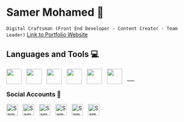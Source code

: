 # Samer Mohamed 🪽
`Digital Craftsman (Front End Developer - Content Creator - Team Leader)`
[Link to Portfolio Website](https://samermo11.github.io/Portfolio/)



## Languages and Tools 💻
<img align="left" width="40px" style="padding-right:10px;" src="https://cdn.jsdelivr.net/gh/devicons/devicon@latest/icons/html5/html5-original.svg"/>
<img align="left" width="40px" style="padding-right:10px;" src="https://cdn.jsdelivr.net/gh/devicons/devicon@latest/icons/css3/css3-original.svg"/>
<img align="left" width="40px" style="padding-right:10px;" src="https://cdn.jsdelivr.net/gh/devicons/devicon@latest/icons/bootstrap/bootstrap-original.svg"/>
<img align="left" width="40px" style="padding-right:10px;" src="https://cdn.jsdelivr.net/gh/devicons/devicon@latest/icons/sass/sass-original.svg"/>
<img align="left" width="40px" style="padding-right:10px;" src="https://cdn.jsdelivr.net/gh/devicons/devicon@latest/icons/javascript/javascript-original.svg"/>
<img align="left" width="40px" style="padding-right:10px;" src="https://cdn.jsdelivr.net/gh/devicons/devicon@latest/icons/react/react-original.svg"/> 
<br/>
___

### Social Accounts 📱 <br/> 
[<img align="left" width="30px" style="padding-right:10px;" alt="Samer Mohamed | LinkedIn" src="https://cdn.jsdelivr.net/gh/devicons/devicon@latest/icons/linkedin/linkedin-original.svg" />][linkedin]
[<img align="left" width="30px" style="padding-right:10px;" alt="Samer Mohamed | facebook" src="https://cdn.jsdelivr.net/gh/devicons/devicon@latest/icons/facebook/facebook-original.svg" />][facebook]
[<img align="left" width="30px" style="padding-right:10px;" alt="Samer Mohamed | Instagram" src="https://www.svgrepo.com/show/452229/instagram-1.svg" />][instagram]
[<img align="left" width="30px" style="padding-right:10px;" alt="Samer Mohamed | tiktok" src="https://www.svgrepo.com/show/303156/tiktok-icon-white-1-logo.svg" />][tiktok]
[<img align="left" width="30px" style="padding-right:10px;" alt="Samer Mohamed | telegram" src="https://www.svgrepo.com/show/452115/telegram.svg" />][telegram]
[<img align="left" width="30px" style="padding-right:10px;" alt="Samer Mohamed | whatsapp" src="https://www.svgrepo.com/show/475692/whatsapp-color.svg" />][whatsapp]

[linkedin]: https://www.linkedin.com/in/samer-mohamed-5b2586280
[facebook]: https://www.facebook.com/profile.php?id=100083281736623&mibextid=ZbWKwL
[instagram]: https://instagram.com/samer_mohamed96?utm_source=qr&igshid=MzNlNGNkZWQ4Mg%3D%3D
[tiktok]: https://www.tiktok.com/@samermo96?_t=8oLmttnsnbN&_r=1
[telegram]: https://t.me/+201065849076
[whatsapp]: https://wa.me/qr/DSRQF7O6GN4JL1
